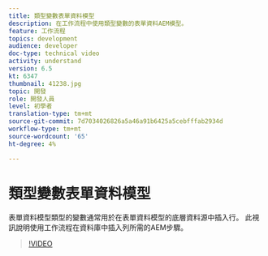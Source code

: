```yaml
---
title: 類型變數表單資料模型
description: 在工作流程中使用類型變數的表單資料AEM模型。
feature: 工作流程
topics: development
audience: developer
doc-type: technical video
activity: understand
version: 6.5
kt: 6347
thumbnail: 41238.jpg
topic: 開發
role: 開發人員
level: 初學者
translation-type: tm+mt
source-git-commit: 7d7034026826a5a46a91b6425a5cebfffab2934d
workflow-type: tm+mt
source-wordcount: '65'
ht-degree: 4%

---
```



# 類型變數表單資料模型

表單資料模型類型的變數通常用於在表單資料模型的底層資料源中插入行。 此視訊說明使用工作流程在資料庫中插入列所需的AEM步驟。



>[!VIDEO](https://video.tv.adobe.com/v/41238/quality=9&learn=on)
